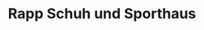 ---
title: "Rapp Schuh und Sporthaus"
url: /triberg-im-schwarzwald/rapp-schuh-und-sporthaus/
shop: Schuhe
---